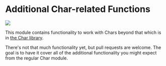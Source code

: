 # Additional Char-related Functions

![](https://travis-ci.org/Munksgaard/char-extra.svg?branch=master)

This module contains functionality to work with Chars beyond that which is in
[the Char library](https://package.elm-lang.org/packages/elm/core/latest/Char).

There's not that much functionality yet, but pull requests are welcome. The goal
is to have it cover all of the additional functionality you might expect from
the regular Char module.
